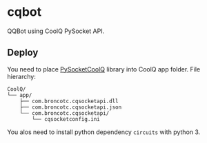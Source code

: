 # cqbot
QQBot using CoolQ PySocket API.

## Deploy
You need to place [PySocketCoolQ](https://github.com/BroncoTc/PySocketCoolQ/releases) library into CoolQ app folder.
File hierarchy:
```
CoolQ/
└── app/
    ├── com.broncotc.cqsocketapi.dll
    ├── com.broncotc.cqsocketapi.json
	└── com.broncotc.cqsocketapi/
		└── cqsocketconfig.ini
```
You alos need to install python dependency `circuits` with python 3.